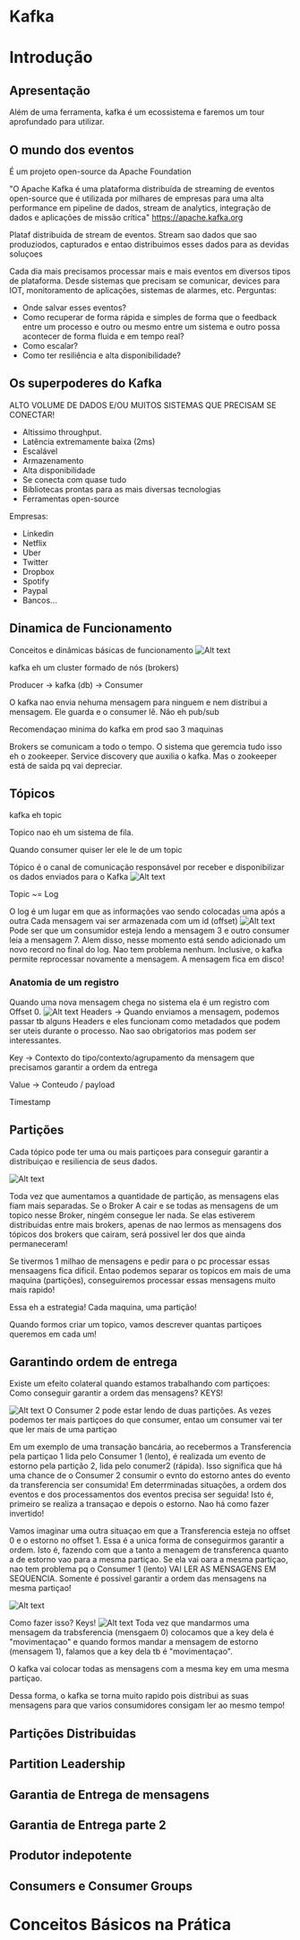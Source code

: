 # Kafka

# Introdução
## Apresentação
Além de uma ferramenta, kafka é um ecossistema e faremos um tour aprofundado para utilizar.

## O mundo dos eventos
É um projeto open-source da Apache Foundation

"O Apache Kafka é uma plataforma distribuída de streaming de eventos open-source que é utilizada por milhares de empresas para uma alta performance em pipeline de dados, stream de
analytics, integração de dados e aplicações de missão crítica" https://apache.kafka.org


Plataf distribuida de stream de eventos. Stream sao dados que sao produziodos, capturados e entao distribuimos esses dados para as devidas soluçoes


Cada dia mais precisamos processar mais e mais eventos em diversos tipos de plataforma. Desde sistemas que precisam se comunicar, devices para IOT, monitoramento de aplicações, sistemas de alarmes, etc.
Perguntas:
  - Onde salvar esses eventos?
  - Como recuperar de forma rápida e simples de forma que o feedback entre um processo e outro ou mesmo entre um sistema e outro possa acontecer
  de forma fluida e em tempo real?
  - Como escalar?
  - Como ter resiliência e alta disponibilidade?


## Os superpoderes do Kafka

ALTO VOLUME DE DADOS E/OU MUITOS SISTEMAS QUE PRECISAM SE CONECTAR!

- Altissimo throughput.
- Latência extremamente baixa (2ms)
- Escalável
- Armazenamento
- Alta disponibilidade
- Se conecta com quase tudo
- Bibliotecas prontas para as mais diversas tecnologias
- Ferramentas open-source

Empresas:
- Linkedin
- Netflix
- Uber
- Twitter
- Dropbox
- Spotify
- Paypal
- Bancos...




## Dinamica de Funcionamento
Conceitos e dinâmicas básicas de funcionamento
![Alt text](image.png)

kafka eh um cluster formado de nós (brokers)

Producer -> kafka (db) -> Consumer

O kafka nao envia nehuma mensagem para ninguem e nem distribui a mensagem. Ele guarda e o consumer lê. Não eh pub/sub

Recomendaçao minima do kafka em prod sao 3 maquinas

Brokers se comunicam a todo o tempo. O sistema que geremcia tudo isso eh o zookeeper. Service discovery que auxilia o kafka. Mas o zookeeper está de saida pq vai depreciar.


## Tópicos

kafka eh topic

Topico nao eh um sistema de fila.

Quando consumer quiser ler ele le de um topic

Tópico é o canal de comunicação responsável por receber e disponibilizar os dados enviados para o Kafka
![Alt text](image-1.png)

Topic ~= Log

O log é um lugar em que as informações vao sendo colocadas uma após a outra
Cada mensagem vai ser armazenada com um id (offset)
![Alt text](image-2.png)
Pode ser que um consumidor esteja lendo a mensagem 3 e outro consumer leia a mensagem 7. Alem disso, nesse momento está sendo adicionado um novo record no final do log. Nao tem problema nenhum. Inclusive, o kafka permite reprocessar novamente a mensagem. A mensagem fica em disco!



### Anatomia de um registro
Quando uma nova mensagem chega no sistema ela é um registro com Offset 0.
![Alt text](image-3.png)
Headers -> Quando enviamos a mensagem, podemos passar tb alguns Headers e eles funcionam como metadados que podem ser uteis durante o processo. Nao sao obrigatorios mas podem ser interessantes.

Key -> Contexto do tipo/contexto/agrupamento da mensagem que precisamos garantir a ordem da entrega

Value -> Conteudo / payload

Timestamp


## Partições

Cada tópico pode ter uma ou mais partiçoes para conseguir garantir a distribuiçao e resiliencia de seus dados.

![Alt text](image-4.png)

Toda vez que aumentamos a quantidade de partição, as mensagens elas fiam mais separadas. Se o Broker A cair e se todas as mensagens de um topico nesse Broker, ningém consegue ler nada. Se elas estiverem distribuidas entre mais brokers, apenas de nao lermos as mensagens dos tópicos dos brokers que cairam, será possivel ler dos que ainda permaneceram!

Se tivermos 1 milhao de mensagens e pedir para o pc processar essas mensaagens fica dificil. Entao podemos separar os topicos em mais de uma maquina (partições), conseguiremos processar essas mensagens muito mais rapido!

Essa eh a estrategia! Cada maquina, uma partição! 

Quando formos criar um topico, vamos descrever quantas partiçoes queremos em cada um!


## Garantindo ordem de entrega
Existe um efeito colateral quando estamos trabalhando com partiçoes: Como conseguir garantir a ordem das mensagens? KEYS!

![Alt text](image-5.png)
O Consumer 2 pode estar lendo de duas partições. As vezes podemos ter mais partiçoes do que consumer, entao um consumer vai ter que ler mais de uma partiçao

Em um exemplo de uma transação bancária, ao recebermos a Transferencia pela partiçao 1 lida pelo Consumer 1 (lento), é realizada um evento de estorno pela partição 2, lida pelo conumer2 (rápida). Isso significa que há uma chance de o Consumer 2 consumir o evnto do estorno antes do evento da transferencia ser consumida! Em deterrminadas situações, a ordem dos eventos e dos processamentos dos eventos precisa ser seguida! Isto é, primeiro se realiza a transaçao e depois o estorno. Nao há como fazer invertido!


Vamos imaginar uma outra situaçao em que a Transferencia esteja no offset 0 e o estorno no offset 1. Essa é a unica forma de conseguirmos garantir a ordem. Isto é, fazendo com que a tanto a menagem de transferenca quanto a de estorno vao para a mesma partiçao. Se ela vai oara a mesma partiçao, nao tem problema pq o Consumer 1 (lento) VAI LER AS MENSAGENS EM SEQUENCIA. Somente é possivel garantir a ordem das mensagens na mesma partiçao!

![Alt text](image-6.png)

Como fazer isso? Keys!
![Alt text](image-7.png)
Toda vez que mandarmos uma mensagem da trabsferencia (mensgaem 0) colocamos que a key dela é "movimentaçao" e quando formos mandar a mensagem de estorno (mensagem 1), falamos que a key dela tb é "movimentaçao".

O kafka vai colocar todas as mensagens com a mesma key em uma mesma partiçao.

Dessa forma, o kafka se torna muito rapido pois distribui as suas mensagens para que varios consumidores consigam ler ao mesmo tempo!



## Partições Distribuidas


## Partition Leadership


## Garantia de Entrega de mensagens


## Garantia de Entrega parte 2



## Produtor indepotente


## Consumers e Consumer Groups



# Conceitos Básicos na Prática